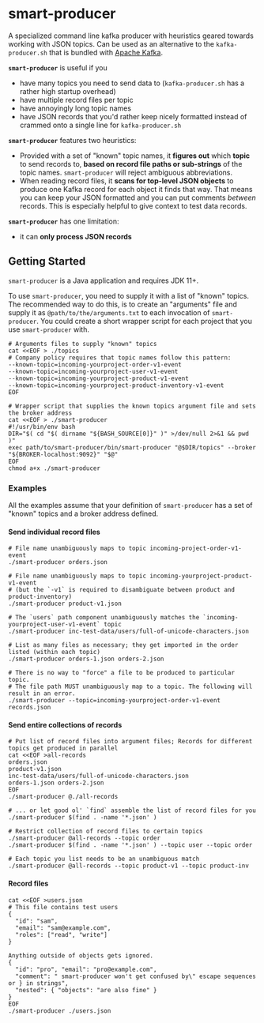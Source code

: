 smart-producer
==============
A specialized command line kafka producer with heuristics geared towards working with JSON topics. Can be used as an 
alternative to the `kafka-producer.sh` that is bundled with [Apache Kafka](http://kafka.apache.org/).

**`smart-producer`** is useful if you 
 * have many topics you need to send data to (`kafka-producer.sh` has a rather high startup overhead)
 * have multiple record files per topic
 * have annoyingly long topic names
 * have JSON records that you'd rather keep nicely formatted instead of crammed onto a single line for 
   `kafka-producer.sh`

**`smart-producer`** features two heuristics:
 * Provided with a set of "known" topic names, it **figures out** which **topic** to send records to, **based on record 
   file paths or sub-strings** of the topic names. `smart-producer` will reject ambiguous abbreviations.
 * When reading record files, it **scans for top-level JSON objects** to produce one Kafka record for each object it finds 
   that way. That means you can keep your JSON formatted and you can put comments _between_ records. This is especially
   helpful to give context to test data records.

**`smart-producer`** has one limitation:
 * it can **only process JSON records** 

Getting Started
---------------
`smart-producer` is a Java application and requires JDK 11+.

To use `smart-producer`, you need to supply it with a list of "known" topics. The recommended way to do this, is 
to create an "arguments" file and supply it as `@path/to/the/arguments.txt` to each invocation of `smart-producer`. 
You could create a short wrapper script for each project that you use `smart-producer` with. 

```shell script
# Arguments files to supply "known" topics
cat <<EOF > ./topics
# Company policy requires that topic names follow this pattern:
--known-topic=incoming-yourproject-order-v1-event
--known-topic=incoming-yourproject-user-v1-event
--known-topic=incoming-yourproject-product-v1-event
--known-topic=incoming-yourproject-product-inventory-v1-event
EOF

# Wrapper script that supplies the known topics argument file and sets the broker address
cat <<EOF > ./smart-producer
#!/usr/bin/env bash
DIR="$( cd "$( dirname "${BASH_SOURCE[0]}" )" >/dev/null 2>&1 && pwd )"
exec path/to/smart-producer/bin/smart-producer "@$DIR/topics" --broker "${BROKER-localhost:9092}" "$@"
EOF
chmod a+x ./smart-producer
```

### Examples
All the examples assume that your definition of `smart-producer` has a set of "known" topics and a broker address 
defined.
#### Send individual record files
```shell script
# File name unambiguously maps to topic incoming-project-order-v1-event 
./smart-producer orders.json

# File name unambiguously maps to topic incoming-yourproject-product-v1-event 
# (but the `-v1` is required to disambiguate between product and product-inventory)
./smart-producer product-v1.json

# The `users` path component unambiguously matches the `incoming-yourproject-user-v1-event` topic
./smart-producer inc-test-data/users/full-of-unicode-characters.json

# List as many files as necessary; they get imported in the order listed (within each topic)
./smart-producer orders-1.json orders-2.json

# There is no way to "force" a file to be produced to particular topic. 
# The file path MUST unambiguously map to a topic. The following will result in an error.
./smart-producer --topic=incoming-yourproject-order-v1-event records.json  
```

#### Send entire collections of records
```shell script
# Put list of record files into argument files; Records for different topics get produced in parallel
cat <<EOF >all-records
orders.json
product-v1.json
inc-test-data/users/full-of-unicode-characters.json
orders-1.json orders-2.json
EOF
./smart-producer @./all-records

# ... or let good ol' `find` assemble the list of record files for you
./smart-producer $(find . -name '*.json' )

# Restrict collection of record files to certain topics
./smart-producer @all-records --topic order
./smart-producer $(find . -name '*.json' ) --topic user --topic order

# Each topic you list needs to be an unambiguous match
./smart-producer @all-records --topic product-v1 --topic product-inv
```

#### Record files
```shell script
cat <<EOF >users.json
# This file contains test users
{
  "id": "sam",
  "email": "sam@example.com",
  "roles": ["read", "write"]
}

Anything outside of objects gets ignored.
{ 
  "id": "pro", "email": "pro@example.com", 
  "comment": " smart-producer won't get confused by\" escape sequences or } in strings",
  "nested": { "objects": "are also fine" }
}
EOF
./smart-producer ./users.json
```